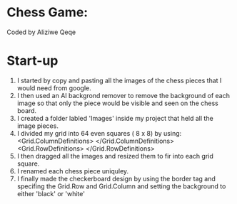 # Chess Game:
Coded by Aliziwe Qeqe

# Start-up
1. I started by  copy and pasting all the images of the chess pieces that I would need from google.
2. I then used an AI backgrond remover to remove the background of each image so that only the piece would be visible and seen on the chess board.
3. I created a folder labled 'Images' inside my project that held all the image pieces.
4. I divided my grid into 64 even squares ( 8 x 8) by using:
       <Grid.ColumnDefinitions>
          <ColumnDefinition></ColumnDefinition>
       </Grid.ColumnDefinitions>
       <Grid.RowDefinitions>
          <RowDefinition></RowDefinition>
       </Grid.RowDefinitions>
5. I then dragged all the images and resized them to fir into each grid square.
6. I renamed each chess piece uniquley.
7. I finally made the checkerboard design by using the border tag and specifing the Grid.Row and Grid.Column and setting the background to either 'black' or 'white'
